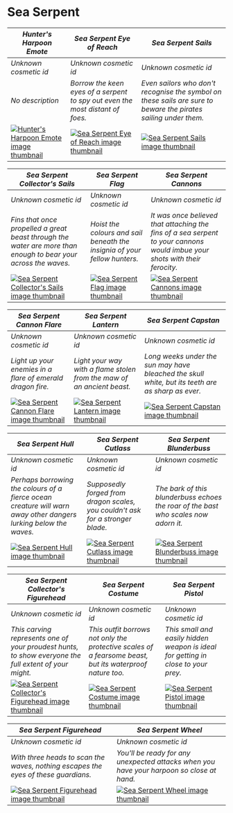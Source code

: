 # Sea Serpent

| *Hunter's Harpoon Emote* | *Sea Serpent Eye of Reach* | *Sea Serpent Sails* |
| ------------------------ | -------------------------- | ------------------- |
| *Unknown cosmetic id* | *Unknown cosmetic id* | *Unknown cosmetic id* |
| *No description* | *Borrow the keen eyes of a serpent to spy out even the most distant of foes.* | *Even sailors who don't recognise the symbol on these sails are sure to beware the pirates sailing under them.* |
| [![*Hunter's Harpoon Emote* image thumbnail](https://cdn.merciasquill.com/images/67035fed8ad30bf0035179c4)](https://seaofthieves.wiki.gg/wiki/Hunter's_Harpoon_Emote) | [![*Sea Serpent Eye of Reach* image thumbnail](https://cdn.merciasquill.com/images/67035fed8ad30bf0035179c4)](https://seaofthieves.wiki.gg/wiki/Sea_Serpent_Eye_of_Reach) | [![*Sea Serpent Sails* image thumbnail](https://cdn.merciasquill.com/images/67035fed8ad30bf0035179c4)](https://seaofthieves.wiki.gg/wiki/Sea_Serpent_Sails) |

| *Sea Serpent Collector's Sails* | *Sea Serpent Flag* | *Sea Serpent Cannons* |
| ------------------------------- | ------------------ | --------------------- |
| *Unknown cosmetic id* | *Unknown cosmetic id* | *Unknown cosmetic id* |
| *Fins that once propelled a great beast through the water are more than enough to bear your across the waves.* | *Hoist the colours and sail beneath the insignia of your fellow hunters.* | *It was once believed that attaching the fins of a sea serpent to your cannons would imbue your shots with their ferocity.* |
| [![*Sea Serpent Collector's Sails* image thumbnail](https://cdn.merciasquill.com/images/67035fed8ad30bf0035179c4)](https://seaofthieves.wiki.gg/wiki/Sea_Serpent_Collector's_Sails) | [![*Sea Serpent Flag* image thumbnail](https://cdn.merciasquill.com/images/67035fed8ad30bf0035179c4)](https://seaofthieves.wiki.gg/wiki/Sea_Serpent_Flag) | [![*Sea Serpent Cannons* image thumbnail](https://cdn.merciasquill.com/images/67035fed8ad30bf0035179c4)](https://seaofthieves.wiki.gg/wiki/Sea_Serpent_Cannons) |

| *Sea Serpent Cannon Flare* | *Sea Serpent Lantern* | *Sea Serpent Capstan* |
| -------------------------- | --------------------- | --------------------- |
| *Unknown cosmetic id* | *Unknown cosmetic id* | *Unknown cosmetic id* |
| *Light up your enemies in a flare of emerald dragon fire.* | *Light your way with a flame stolen from the maw of an ancient beast.* | *Long weeks under the sun may have bleached the skull white, but its teeth are as sharp as ever.* |
| [![*Sea Serpent Cannon Flare* image thumbnail](https://cdn.merciasquill.com/images/67035fed8ad30bf0035179c4)](https://seaofthieves.wiki.gg/wiki/Sea_Serpent_Cannon_Flare) | [![*Sea Serpent Lantern* image thumbnail](https://cdn.merciasquill.com/images/67035fed8ad30bf0035179c4)](https://seaofthieves.wiki.gg/wiki/Sea_Serpent_Lantern) | [![*Sea Serpent Capstan* image thumbnail](https://cdn.merciasquill.com/images/67035fed8ad30bf0035179c4)](https://seaofthieves.wiki.gg/wiki/Sea_Serpent_Capstan) |

| *Sea Serpent Hull* | *Sea Serpent Cutlass* | *Sea Serpent Blunderbuss* |
| ------------------ | --------------------- | ------------------------- |
| *Unknown cosmetic id* | *Unknown cosmetic id* | *Unknown cosmetic id* |
| *Perhaps borrowing the colours of a fierce ocean creature will warn away other dangers lurking below the waves.* | *Supposedly forged from dragon scales, you couldn't ask for a stronger blade.* | *The bark of this blunderbuss echoes the roar of the bast who scales now adorn it.* |
| [![*Sea Serpent Hull* image thumbnail](https://cdn.merciasquill.com/images/67035fed8ad30bf0035179c4)](https://seaofthieves.wiki.gg/wiki/Sea_Serpent_Hull) | [![*Sea Serpent Cutlass* image thumbnail](https://cdn.merciasquill.com/images/67035fed8ad30bf0035179c4)](https://seaofthieves.wiki.gg/wiki/Sea_Serpent_Cutlass) | [![*Sea Serpent Blunderbuss* image thumbnail](https://cdn.merciasquill.com/images/67035fed8ad30bf0035179c4)](https://seaofthieves.wiki.gg/wiki/Sea_Serpent_Blunderbuss) |

| *Sea Serpent Collector's Figurehead* | *Sea Serpent Costume* | *Sea Serpent Pistol* |
| ------------------------------------ | --------------------- | -------------------- |
| *Unknown cosmetic id* | *Unknown cosmetic id* | *Unknown cosmetic id* |
| *This carving represents one of your proudest hunts, to show everyone the full extent of your might.* | *This outfit borrows not only the protective scales of a fearsome beast, but its waterproof nature too.* | *This small and easily hidden weapon is ideal for getting in close to your prey.* |
| [![*Sea Serpent Collector's Figurehead* image thumbnail](https://cdn.merciasquill.com/images/67035fed8ad30bf0035179c4)](https://seaofthieves.wiki.gg/wiki/Sea_Serpent_Collector's_Figurehead) | [![*Sea Serpent Costume* image thumbnail](https://cdn.merciasquill.com/images/67035fed8ad30bf0035179c4)](https://seaofthieves.wiki.gg/wiki/Sea_Serpent_Costume) | [![*Sea Serpent Pistol* image thumbnail](https://cdn.merciasquill.com/images/67035fed8ad30bf0035179c4)](https://seaofthieves.wiki.gg/wiki/Sea_Serpent_Pistol) |

| *Sea Serpent Figurehead* | *Sea Serpent Wheel* |
| ------------------------ | ------------------- |
| *Unknown cosmetic id* | *Unknown cosmetic id* |
| *With three heads to scan the waves, nothing escapes the eyes of these guardians.* | *You'll be ready for any unexpected attacks when you have your harpoon so close at hand.* |
| [![*Sea Serpent Figurehead* image thumbnail](https://cdn.merciasquill.com/images/67035fed8ad30bf0035179c4)](https://seaofthieves.wiki.gg/wiki/Sea_Serpent_Figurehead) | [![*Sea Serpent Wheel* image thumbnail](https://cdn.merciasquill.com/images/67035fed8ad30bf0035179c4)](https://seaofthieves.wiki.gg/wiki/Sea_Serpent_Wheel) |
